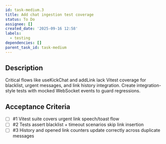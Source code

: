 ```yaml
---
id: task-medium.3
title: Add chat ingestion test coverage
status: To Do
assignee: []
created_date: '2025-09-16 12:58'
labels:
  - testing
dependencies: []
parent_task_id: task-medium
---
```


## Description

Critical flows like useKickChat and addLink lack Vitest coverage for blacklist, urgent messages, and link history integration. Create integration-style tests with mocked WebSocket events to guard regressions.

## Acceptance Criteria
<!-- AC:BEGIN -->
- [ ] #1 Vitest suite covers urgent link speech/toast flow
- [ ] #2 Tests assert blacklist + timeout scenarios skip link insertion
- [ ] #3 History and opened link counters update correctly across duplicate messages
<!-- AC:END -->
